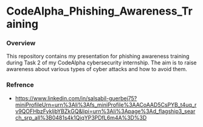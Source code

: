 # CodeAlpha_Phishing_Awareness_Training
### Overview
This repository contains my presentation for phishing awareness training during Task 2 of my CodeAlpha cybersecurity internship. The aim is to raise awareness about various types of cyber attacks and how to avoid them.
### Refrence 
+ [https://www.linkedin.com/in/salsabil-guerbej75?miniProfileUrn=urn%3Ali%3Afs_miniProfile%3AACoAAD5CsPYB_t4uq_rv9QOFHbzFykljbYBZkGQ&lipi=urn%3Ali%3Apage%3Ad_flagship3_search_srp_all%3B0481s4k1QiqYP3PDfL6m4A%3D%3D
](https://linkedin.com/in/salsabil-guerbej75/)
